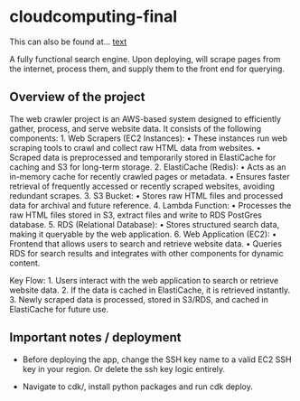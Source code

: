 # cloudcomputing-final

This can also be found at... [text](https://github.com/cbotte21/cloudcomputing-final)

A fully functional search engine. Upon deploying, will scrape pages from the internet, process them, and supply them to the front end for querying.
## Overview of the project
The web crawler project is an AWS-based system designed to efficiently gather, process, and serve website data. It consists of the following components:
	1.	Web Scrapers (EC2 Instances):
	•	These instances run web scraping tools to crawl and collect raw HTML data from websites.
	•	Scraped data is preprocessed and temporarily stored in ElastiCache for caching and S3 for long-term storage.
	2.	ElastiCache (Redis):
	•	Acts as an in-memory cache for recently crawled pages or metadata.
	•	Ensures faster retrieval of frequently accessed or recently scraped websites, avoiding redundant scrapes.
	3.	S3 Bucket:
	•	Stores raw HTML files and processed data for archival and future reference.
	4.	Lambda Function:
	•	Processes the raw HTML files stored in S3, extract files and write to RDS PostGres database.
	5.	RDS (Relational Database):
	•	Stores structured search data, making it queryable by the web application.
	6.	Web Application (EC2):
	•	Frontend that allows users to search and retrieve website data.
	•	Queries RDS for search results and integrates with other components for dynamic content.

Key Flow:
	1.	Users interact with the web application to search or retrieve website data.
	2.	If the data is cached in ElastiCache, it is retrieved instantly.
	3.	Newly scraped data is processed, stored in S3/RDS, and cached in ElastiCache for future use.

## Important notes / deployment

- Before deploying the app, change the SSH key name to a valid EC2 SSH key in your region. Or delete the ssh key logic entirely.

- Navigate to cdk/, install python packages and run cdk deploy.
